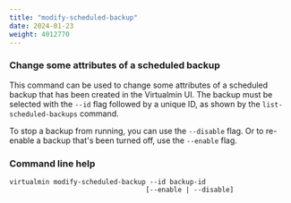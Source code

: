 ```yaml
---
title: "modify-scheduled-backup"
date: 2024-01-23
weight: 4012770
---
```


### Change some attributes of a scheduled backup

This command can be used to change some attributes of a scheduled backup that has been created in the Virtualmin UI. The backup must be selected with the `--id` flag followed by a unique ID, as shown by the `list-scheduled-backups` command.

To stop a backup from running, you can use the `--disable` flag. Or to re-enable a backup that's been turned off, use the `--enable` flag.

### Command line help

```text
virtualmin modify-scheduled-backup --id backup-id
                                  [--enable | --disable]
```
